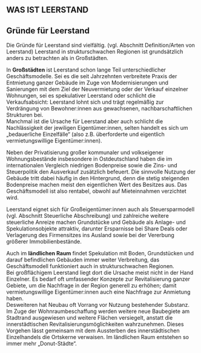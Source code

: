 
## WAS IST LEERSTAND 

## Gründe für Leerstand 
Die Gründe für Leerstand sind vielfältig. (vgl. Abschnitt Definition/Arten von Leerstand) 
Leerstand in strukturschwachen Regionen ist grundsätzlich anders zu betrachten als in Großstädten.  

In **Großstädten** ist Leerstand schon lange Teil unterschiedlicher Geschäftsmodelle. Sei es die seit Jahrzehnten verbreitete Praxis der Entmietung ganzer Gebäude im Zuge von Modernisierungen und Sanierungen mit dem Ziel der Neuvermietung oder der Verkauf einzelner Wohnungen, sei es spekulativer Leerstand oder schlicht die Verkaufsabsicht: Leerstand lohnt sich und trägt regelmäßig zur Verdrängung von Bewohner:innen aus gewachsenen, nachbarschaftlichen Strukturen bei.   
Manchmal ist die Ursache für Leerstand aber auch schlicht die Nachlässigkeit der jewiligen Eigentümer:innen, selten handelt es sich um „bedauerliche Einzelfälle“ (also z.B. überforderte und eigentlich vermietungswillige Eigentümer:innen).  

Neben der Privatisierung großer kommunaler und volkseigener Wohnungsbestände insbesondere in Ostdeutschland haben die im internationalen Vergleich niedrigen Bodenpreise sowie die Zins- und Steuerpolitik den Ausverkauf zusätzlich befeuert. Die sinnvolle Nutzung der Gebäude tritt dabei häufig in den Hintergrund, denn die stetig steigenden Bodenpreise machen meist den eigentlichen Wert des Besitzes aus. Das Geschäftsmodell ist also rentabel, obwohl auf Mieteinnahmen verzichtet wird.  

Leerstand eignet sich für Großeigentümer:innen auch als Steuersparmodell (vgl. Abschnitt Steuerliche Abschreibung) und zahlreiche weitere steuerliche Anreize machen Grundstücke und Gebäude als Anlage- und Spekulationsobjekte attraktiv, darunter Ersparnisse bei Share Deals oder Verlagerung des Firmensitzes ins Ausland sowie bei der Vererbung größerer Immobilienbestände.  

Auch im **ländlichen Raum** findet Spekulation mit Boden, Grundstücken und darauf befindlichen Gebäuden immer weiter Verbreitung, das Geschäftsmodell funktioniert auch in strukturschwachen Regionen.  
Bei großflächigem Leerstand liegt dort die Ursache meist nicht in der Hand Einzelner. Es bedarf oft umfassender Konzepte zur Revitalisierung ganzer Gebiete, um die Nachfrage in der Region generell zu erhöhen; damit vermietungswillige Eigentümer:innen auch eine Nachfrage zur Anmietung haben.  
Desweiteren hat Neubau oft Vorrang vor Nutzung bestehender Substanz.   
Im Zuge der Wohnraumbeschaffung werden weitere neue Baubegiete am Stadtrand ausgewiesen und weitere Flächen versiegelt, anstatt die innerstädtischen Revitalisierungsmöglichkeiten wahrzunehmen. Dieses Vorgehen lässt gemeinsam mit dem Aussterben des innerstädtischen Einzelhandels die Ortskerne verwaisen.
Im ländlichen Raum entstehen so immer mehr „Donut-Städte“.